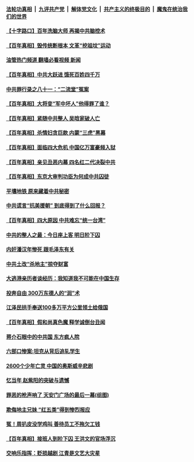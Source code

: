 ####  [法轮功真相](../../../../basic/blob/master/README.md?t=07091902) &nbsp;|&nbsp; [九评共产党](../../../../9ping.md/blob/master/README.md?t=07091902) &nbsp;|&nbsp; [解体党文化](../../../../jtdwh.md/blob/master/README.md?t=07091902)  &nbsp;|&nbsp; [共产主义的终极目的](../../../../gczydzjmd.md/blob/master/README.md?t=07091902) &nbsp;|&nbsp; [魔鬼在统治我们的世界](../../../../mgztzwmdsj.md/blob/master/README.md?t=07091902) 

#### [【十字路口】百年洗脑大师 再揭中共脑控术](../pages/prog1699/a103474784.md?t=07091902) 

#### [【百年真相】毁传统断根本 文革“挖祖坟”运动](../pages/prog1699/a103474485.md?t=07091902) 

#### [油管热门频道 翻墙必看视频 新闻](http://45.76.130.85:81/youtube.html?07091902)

#### [【百年真相】中共大跃进 饿死百姓四千万](../pages/prog1699/a103471982.md?t=07091902) 

#### [中共罪行录之八十一：“二流堂”冤案](../pages/prog1699/a103471560.md?t=07091902) 

#### [【百年真相】大将变“军中坏人”他得罪了谁？](../pages/prog1699/a103469420.md?t=07091902) 

#### [【百年真相】紧随中共整人 吴晗家破人亡](../pages/prog1699/a103466855.md?t=07091902) 

#### [【百年真相】杀情妇贪巨款 内蒙“三虎”黑幕](../pages/prog1699/a103463940.md?t=07091902) 

#### [【百年真相】面临四大危机 中国亿万富豪频入狱](../pages/prog1699/a103461688.md?t=07091902) 

#### [【百年真相】亲见丑恶内幕 四名红二代决裂中共](../pages/prog1699/a103458481.md?t=07091902) 

#### [【百年真相】东京大审判功臣为何成中共囚徒](../pages/prog1699/a103455378.md?t=07091902) 

#### [平壤地铁 原来藏着中共秘密](../pages/prog1699/a103454507.md?t=07091902) 

#### [中共谎言“抗美援朝” 到底得到了什么回报？](../pages/prog1699/a103453108.md?t=07091902) 

#### [【百年真相】四大原因 中共难忘“统一台湾”](../pages/prog1699/a103452802.md?t=07091902) 

#### [中共的整人之最：今日座上客 明日阶下囚](../pages/prog1699/a103452045.md?t=07091902) 

#### [内奸潘汉年惨死 跟毛泽东有关](../pages/prog1699/a103451336.md?t=07091902) 

#### [中共土改“杀地主”掠夺财富](../pages/prog1699/a103450269.md?t=07091902) 

#### [大逃港亲历者谈经历：我知道我不可能在中国生存](../pages/prog1699/a103449594.md?t=07091902) 

#### [投奔自由 300万东德人的“润”术](../pages/prog1699/a103449315.md?t=07091902) 

#### [江泽民拱手奉送100多万平方公里领土给俄国](../pages/prog1699/a103449311.md?t=07091902) 

#### [【百年真相】假和尚真色魔 释学诚倒台丑闻](../pages/prog1699/a103449297.md?t=07091902) 

#### [蒋介石眼中的中共国 东方疯人院](../pages/prog1699/a103448415.md?t=07091902) 

#### [六部口惨案:坦克从背后追轧学生](../pages/prog1699/a103446835.md?t=07091902) 

#### [2600个少年亡灵 中国的奥斯威辛悲剧](../pages/prog1699/a103445715.md?t=07091902) 

#### [忆当年 赵紫阳的突破与遗憾](../pages/prog1699/a103444875.md?t=07091902) 

#### [罪恶的枪声响了 天安门广场的最后一幕(组图)](../pages/prog1699/a103443779.md?t=07091902) 

#### [欺侮地主兄妹 ﻿“红五类”得到惨烈报应](../pages/prog1699/a103443124.md?t=07091902) 

#### [冤！周扒皮没学鸡叫 善待员工不拖欠工钱](../pages/prog1699/a103440952.md?t=07091902) 

#### [【百年真相】接班人到阶下囚 王洪文的官场浮沉](../pages/prog1699/a103440535.md?t=07091902) 

#### [交响乐指挥：贬损越剧 江青是文艺大灾星](../pages/prog1699/a103440147.md?t=07091902) 

<img src='http://gfw-breaker.win/goodnews/indexes/prog1699.md' width='0px' height='0px'/>
